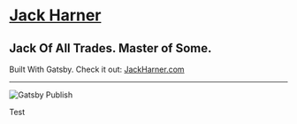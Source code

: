 # [Jack Harner](https://jackharner.com)

## Jack Of All Trades. Master of Some.

Built With Gatsby. Check it out: [JackHarner.com](https://jackharner.com)

---
![Gatsby Publish](https://github.com/harnerdesigns/jackharner-gatsby/workflows/Gatsby%20Publish/badge.svg)

Test